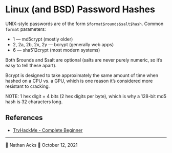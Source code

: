 # Linux (and BSD) Password Hashes

UNIX-style passwords are of the form `$format$rounds$salt$hash`. Common `format` parameters:

* 1 — md5crypt (mostly older)
* 2, 2a, 2b, 2x, 2y — bcrypt (generally web apps)
* 6 — sha512crypt (most modern systems)

Both $rounds and $salt are optional (salts are never purely numeric, so it’s easy to tell these apart).

Bcrypt is designed to take approximately the same amount of time when hashed on a CPU vs. a GPU, which is one reason it’s considered more resistant to cracking.

NOTE: 1 hex digit = 4 bits (2 hex digits per byte), which is why a 128-bit md5 hash is 32 characters long.

## References

* [TryHackMe - Complete Beginner](tryhackme-complete-beginner.md)

- - - -

👤 Nathan Acks
📅 October 12, 2021
